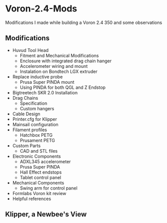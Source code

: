 # Voron-2.4-Mods
Modifications I made while building a Voron 2.4 350 and some observations
## Modifications
* Huvud Tool Head
  * Fitment and Mechanical Modifications
  * Enclosure with integrated drag chain hanger
  * Accelerometer wiring and mount
  * Instalation on Bondtech LGX extruder
* Replace inductive probe
  * Prusa Super PINDA mount
  * Using PINDA for both QGL and Z Endstop
* Bigtreetech SKR 2.0 Installation
* Drag Chains
  * Specification
  * Custom hangers
* Cable Design
* Printer.cfg for Klipper
* Mainsail configuration
* Filament profiles 
  * Hatchbox PETG
  * Prusament PETG
* Custom Parts
  * CAD and STL files
* Electronic Components
  * ADXL345 accelerometer
  * Prusa Super PINDA
  * Hall Effect endstops
  * Tablet control panel
* Mechanical Components
  * Swing arm for control panel
* Formlabs Voron kit review
* Helpful references

## Klipper, a Newbee's View


